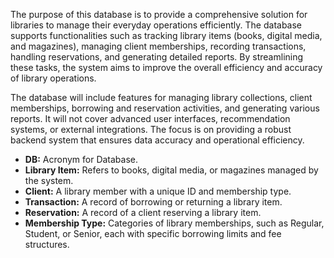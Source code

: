 <!-- 
Project Overview: Briefly reiterate the purpose and main functionalities of your database, maintaining consistency with your previous project parts. Scope: Re-emphasize the boundaries of your project, clarifying included and excluded data and functionalities. Glossary: Update your glossary with any new terms or concepts relevant to relational database design. The introduction section is for continuity; the italic parts are subsections.
 -->

<!-- Project Overview & Purpose -->
The purpose of this database is to provide a comprehensive solution for libraries to manage their everyday operations efficiently. The database supports functionalities such as tracking library items (books, digital media, and magazines), managing client memberships, recording transactions, handling reservations, and generating detailed reports. By streamlining these tasks, the system aims to improve the overall efficiency and accuracy of library operations.

<!-- Scope -->
The database will include features for managing library collections, client memberships, borrowing and reservation activities, and generating various reports. It will not cover advanced user interfaces, recommendation systems, or external integrations. The focus is on providing a robust backend system that ensures data accuracy and operational efficiency.

<!-- Glossary -->
- **DB:** Acronym for Database.
- **Library Item:** Refers to books, digital media, or magazines managed by the system.
- **Client:** A library member with a unique ID and membership type.
- **Transaction:** A record of borrowing or returning a library item.
- **Reservation:** A record of a client reserving a library item.
- **Membership Type:** Categories of library memberships, such as Regular, Student, or Senior, each with specific borrowing limits and fee structures.